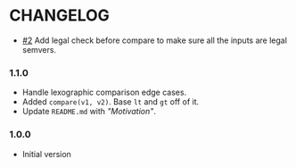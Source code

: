 # CHANGELOG

- [#2] Add legal check before compare to make sure all the inputs are legal semvers.

### 1.1.0

- Handle lexographic comparison edge cases.
- Added `compare(v1, v2)`. Base `lt` and `gt` off of it.
- Update `README.md` with _"Motivation"_.

### 1.0.0

- Initial version

[#2]: https://github.com/indexzero/conver/pull/2

